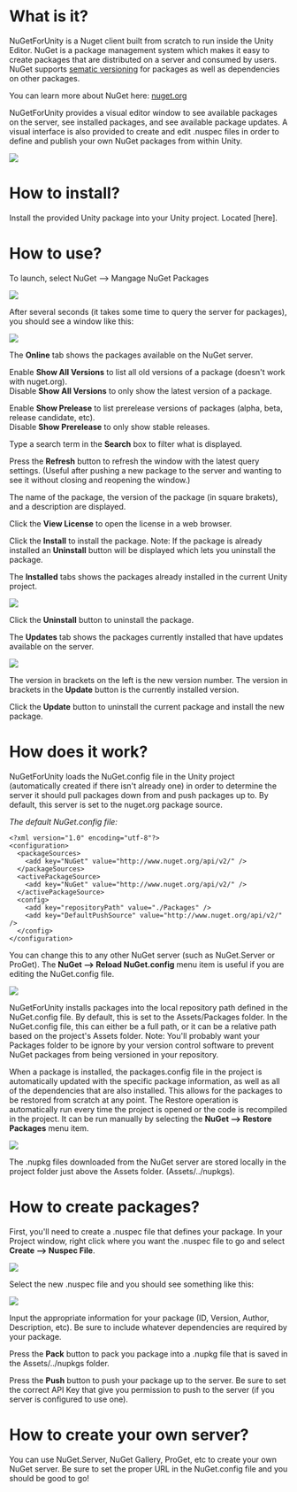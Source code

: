 # What is it?
NuGetForUnity is a Nuget client built from scratch to run inside the Unity Editor.  NuGet is a package management system which makes it easy to create packages that are distributed on a server and consumed by users.  NuGet supports [sematic versioning](http://semver.org/) for packages as well as dependencies on other packages.

You can learn more about NuGet here: [nuget.org](nuget.org)

NuGetForUnity provides a visual editor window to see available packages on the server, see installed packages, and see available package updates.  A visual interface is also provided to create and edit .nuspec files in order to define and publish your own NuGet packages from within Unity.

![](screenshots/online.png?raw=true)

# How to install?
Install the provided Unity package into your Unity project.  Located [here].

# How to use?
To launch, select NuGet --> Mangage NuGet Packages

![](screenshots/menu_item.png?raw=true)

After several seconds (it takes some time to query the server for packages), you should see a window like this:

![](screenshots/online.png?raw=true)

The **Online** tab shows the packages available on the NuGet server.

Enable **Show All Versions** to list all old versions of a package (doesn't work with nuget.org).  
Disable **Show All Versions** to only show the latest version of a package.

Enable **Show Prelease** to list prerelease versions of packages (alpha, beta, release candidate, etc).  
Disable **Show Prerelease** to only show stable releases.

Type a search term in the **Search** box to filter what is displayed.

Press the **Refresh** button to refresh the window with the latest query settings. (Useful after pushing a new package to the server and wanting to see it without closing and reopening the window.)

The name of the package, the version of the package (in square brakets), and a description are displayed.

Click the **View License** to open the license in a web browser.

Click the **Install** to install the package.
Note: If the package is already installed an **Uninstall** button will be displayed which lets you uninstall the package.

The **Installed** tabs shows the packages already installed in the current Unity project.

![](screenshots/installed.png?raw=true)

Click the **Uninstall** button to uninstall the package.

The **Updates** tab shows the packages currently installed that have updates available on the server.

![](screenshots/updates.png?raw=true)

The version in brackets on the left is the new version number.  The version in brackets in the **Update** button is the currently installed version.

Click the **Update** button to uninstall the current package and install the new package.

# How does it work?
NuGetForUnity loads the NuGet.config file in the Unity project (automatically created if there isn't already one) in order to determine the server it should pull packages down from and push packages up to.  By default, this server is set to the nuget.org package source.  

*The default NuGet.config file:*
```
<?xml version="1.0" encoding="utf-8"?>
<configuration>
  <packageSources>
    <add key="NuGet" value="http://www.nuget.org/api/v2/" />
  </packageSources>
  <activePackageSource>
    <add key="NuGet" value="http://www.nuget.org/api/v2/" />
  </activePackageSource>
  <config>
    <add key="repositoryPath" value="./Packages" />
    <add key="DefaultPushSource" value="http://www.nuget.org/api/v2/" />
  </config>
</configuration>
```

You can change this to any other NuGet server (such as NuGet.Server or ProGet).  The **NuGet --> Reload NuGet.config** menu item is useful if you are editing the NuGet.config file.

![](screenshots/menu_item.png?raw=true)

NuGetForUnity installs packages into the local repository path defined in the NuGet.config file.  By default, this is set to the Assets/Packages folder.  In the NuGet.config file, this can either be a full path, or it can be a relative path based on the project's Assets folder.  Note:  You'll probably want your Packages folder to be ignore by your version control software to prevent NuGet packages from being versioned in your repository.

When a package is installed, the packages.config file in the project is automatically updated with the specific package information, as well as all of the dependencies that are also installed.  This allows for the packages to be restored from scratch at any point.  The Restore operation is automatically run every time the project is opened or the code is recompiled in the project.  It can be run manually by selecting the **NuGet --> Restore Packages** menu item.

![](screenshots/menu_item.png?raw=true)

The .nupkg files downloaded from the NuGet server are stored locally in the project folder just above the Assets folder.  (Assets/../nupkgs).

# How to create packages?
First, you'll need to create a .nuspec file that defines your package.  In your Project window, right click where you want the .nuspec file to go and select **Create --> Nuspec File**.

![](screenshots/nuspec_menu.png?raw=true)

Select the new .nuspec file and you should see something like this:

![](screenshots/nuspec_editor.png?raw=true)

Input the appropriate information for your package (ID, Version, Author, Description, etc).  Be sure to include whatever dependencies are required by your package.

Press the **Pack** button to pack you package into a .nupkg file that is saved in the Assets/../nupkgs folder.

Press the **Push** button to push your package up to the server.  Be sure to set the correct API Key that give you permission to push to the server (if you server is configured to use one).

# How to create your own server?
You can use NuGet.Server, NuGet Gallery, ProGet, etc to create your own NuGet server.  Be sure to set the proper URL in the NuGet.config file and you should be good to go!

